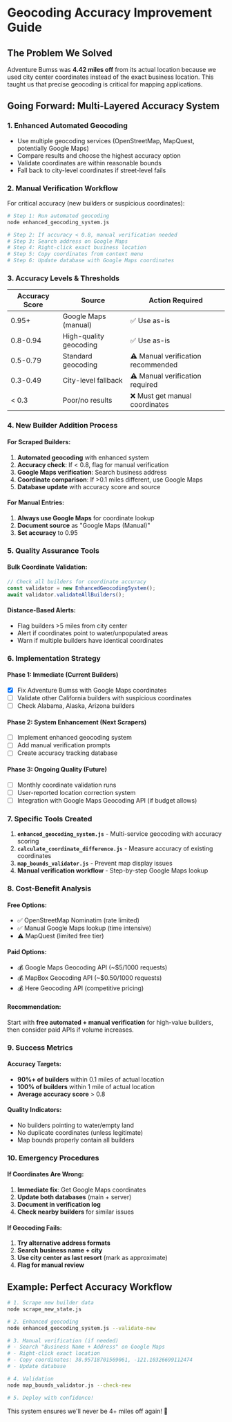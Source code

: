 # Geocoding Accuracy Improvement Guide

## The Problem We Solved
Adventure Bumss was **4.42 miles off** from its actual location because we used city center coordinates instead of the exact business location. This taught us that precise geocoding is critical for mapping applications.

## Going Forward: Multi-Layered Accuracy System

### 1. **Enhanced Automated Geocoding**
- Use multiple geocoding services (OpenStreetMap, MapQuest, potentially Google Maps)
- Compare results and choose the highest accuracy option
- Validate coordinates are within reasonable bounds
- Fall back to city-level coordinates if street-level fails

### 2. **Manual Verification Workflow**
For critical accuracy (new builders or suspicious coordinates):

```bash
# Step 1: Run automated geocoding
node enhanced_geocoding_system.js

# Step 2: If accuracy < 0.8, manual verification needed
# Step 3: Search address on Google Maps
# Step 4: Right-click exact business location
# Step 5: Copy coordinates from context menu
# Step 6: Update database with Google Maps coordinates
```

### 3. **Accuracy Levels & Thresholds**

| Accuracy Score | Source | Action Required |
|---------------|--------|-----------------|
| 0.95+ | Google Maps (manual) | ✅ Use as-is |
| 0.8-0.94 | High-quality geocoding | ✅ Use as-is |
| 0.5-0.79 | Standard geocoding | ⚠️ Manual verification recommended |
| 0.3-0.49 | City-level fallback | ⚠️ Manual verification required |
| < 0.3 | Poor/no results | ❌ Must get manual coordinates |

### 4. **New Builder Addition Process**

#### For Scraped Builders:
1. **Automated geocoding** with enhanced system
2. **Accuracy check**: If < 0.8, flag for manual verification
3. **Google Maps verification**: Search business address
4. **Coordinate comparison**: If >0.1 miles different, use Google Maps
5. **Database update** with accuracy score and source

#### For Manual Entries:
1. **Always use Google Maps** for coordinate lookup
2. **Document source** as "Google Maps (Manual)"
3. **Set accuracy** to 0.95

### 5. **Quality Assurance Tools**

#### Bulk Coordinate Validation:
```javascript
// Check all builders for coordinate accuracy
const validator = new EnhancedGeocodingSystem();
await validator.validateAllBuilders();
```

#### Distance-Based Alerts:
- Flag builders >5 miles from city center
- Alert if coordinates point to water/unpopulated areas
- Warn if multiple builders have identical coordinates

### 6. **Implementation Strategy**

#### Phase 1: Immediate (Current Builders)
- [x] Fix Adventure Bumss with Google Maps coordinates
- [ ] Validate other California builders with suspicious coordinates
- [ ] Check Alabama, Alaska, Arizona builders

#### Phase 2: System Enhancement (Next Scrapers)
- [ ] Implement enhanced geocoding system
- [ ] Add manual verification prompts
- [ ] Create accuracy tracking database

#### Phase 3: Ongoing Quality (Future)
- [ ] Monthly coordinate validation runs
- [ ] User-reported location correction system
- [ ] Integration with Google Maps Geocoding API (if budget allows)

### 7. **Specific Tools Created**

1. **`enhanced_geocoding_system.js`** - Multi-service geocoding with accuracy scoring
2. **`calculate_coordinate_difference.js`** - Measure accuracy of existing coordinates
3. **`map_bounds_validator.js`** - Prevent map display issues
4. **Manual verification workflow** - Step-by-step Google Maps lookup

### 8. **Cost-Benefit Analysis**

#### Free Options:
- ✅ OpenStreetMap Nominatim (rate limited)
- ✅ Manual Google Maps lookup (time intensive)
- ⚠️ MapQuest (limited free tier)

#### Paid Options:
- 💰 Google Maps Geocoding API (~$5/1000 requests)
- 💰 MapBox Geocoding API (~$0.50/1000 requests)
- 💰 Here Geocoding API (competitive pricing)

#### Recommendation:
Start with **free automated + manual verification** for high-value builders, then consider paid APIs if volume increases.

### 9. **Success Metrics**

#### Accuracy Targets:
- **90%+ of builders** within 0.1 miles of actual location
- **100% of builders** within 1 mile of actual location
- **Average accuracy score** > 0.8

#### Quality Indicators:
- No builders pointing to water/empty land
- No duplicate coordinates (unless legitimate)
- Map bounds properly contain all builders

### 10. **Emergency Procedures**

#### If Coordinates Are Wrong:
1. **Immediate fix**: Get Google Maps coordinates
2. **Update both databases** (main + server)
3. **Document in verification log**
4. **Check nearby builders** for similar issues

#### If Geocoding Fails:
1. **Try alternative address formats**
2. **Search business name + city**
3. **Use city center as last resort** (mark as approximate)
4. **Flag for manual review**

## Example: Perfect Accuracy Workflow

```bash
# 1. Scrape new builder data
node scrape_new_state.js

# 2. Enhanced geocoding
node enhanced_geocoding_system.js --validate-new

# 3. Manual verification (if needed)
# - Search "Business Name + Address" on Google Maps
# - Right-click exact location
# - Copy coordinates: 38.95718701569061, -121.10326699112474
# - Update database

# 4. Validation
node map_bounds_validator.js --check-new

# 5. Deploy with confidence!
```

This system ensures we'll never be 4+ miles off again! 🎯 